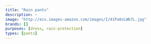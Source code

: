 ```yaml
---
title: "Rain pants"
description: ~
image: "http://ecx.images-amazon.com/images/I/41Pa0zLWb7L.jpg"
brands: []
purposes: [dress, rain-protection]
types: [pants]
---
```

